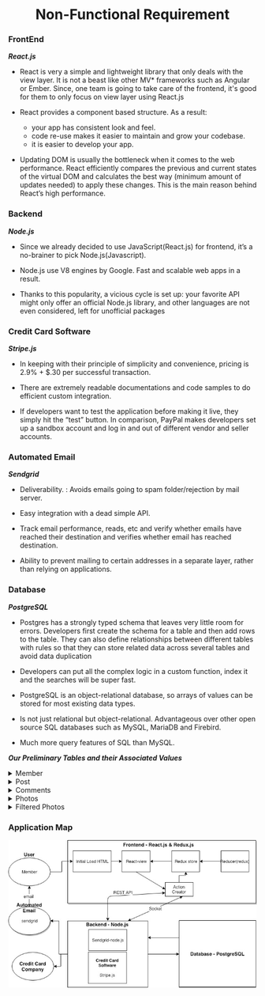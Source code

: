 <center><h1><b>Non-Functional Requirement</b></h1></center>

### FrontEnd 
***React.js***   
- React is very a simple and lightweight library that only deals with the view layer. It is not a beast like other MV* frameworks such as Angular or Ember. Since, one team is going to take care of the frontend, it's good for them to only focus on view layer using React.js 

- React provides a component based structure. As a result:
    - your app has consistent look and feel.
    - code re-use makes it easier to maintain and grow your codebase.
    - it is easier to develop your app.

- Updating DOM is usually the bottleneck when it comes to the web performance. React efficiently compares the previous and current states of the virtual DOM and calculates the best way (minimum amount of updates needed) to apply these changes. This is the main reason behind React’s high performance.


### Backend 
***Node.js***

- Since we already decided to use JavaScript(React.js) for frontend, it’s a no-brainer to pick Node.js(Javascript).

- Node.js use V8 engines by Google. Fast and scalable web apps in a result.

- Thanks to this popularity, a vicious cycle is set up: your favorite API might only offer an official Node.js library, and other languages are not even considered, left for unofficial packages 


### Credit Card Software 
***Stripe.js*** 
- In keeping with their principle of simplicity and convenience, pricing is 2.9% + $.30 per successful transaction.

-  There are extremely readable documentations and code samples to do efficient custom integration. 

- If developers want to test the application before making it live, they simply hit the “test” button. In comparison, PayPal makes developers set up a sandbox account and log in and out of different vendor and seller accounts.

### Automated Email 
***Sendgrid***

- Deliverability. : Avoids emails going to spam folder/rejection by mail server.  

- Easy integration with a dead simple API.

- Track email performance, reads, etc and verify whether emails have reached their destination and verifies whether email has reached destination. 

- Ability to prevent mailing to certain addresses in a separate layer, rather than relying on applications.

### Database 
***PostgreSQL***

- Postgres has a strongly typed schema that leaves very little room for errors. Developers first create the schema for a table and then add rows to the table. They can also define relationships between different tables with rules so that they can store related data across several tables and avoid data duplication

- Developers can put all the complex logic in a custom function, index it and the searches will be super fast. 

- PostgreSQL is an object-relational database, so arrays of values can be stored for most existing data types.

- Is not just relational but object-relational. Advantageous over other open source SQL databases such as MySQL, MariaDB and Firebird.

- Much more query features of SQL than MySQL.

***Our Preliminary Tables and their Associated Values***
<details>
    <summary>Member</summary>
        - email: string
    <br>
        - password: string
    <br>
        - isAdmin: boolean
    <br>
        - points: integer
    <br>
        - credit_card_number: integer
    <br>
        - credit_card_cvv: integer
    <br>
        - is_private: boolean
</details>

<details>
    <summary>Post</summary>
        - text: string
    <br>
        - date_time: date and time field
    <br>
        - user_key: key that links post to user
</details>

<details>
    <summary>Comments</summary>
        - text: string
    <br>
        - date_time: date and time field
    <br>
        - post_key: key to linked post
    <br>
        - user_key: key to specific user
</details>

<details>
    <summary>Photos</summary>
        - photo: image file
    <br>
        - user_key: key to associated user
</details>

<details>
    <summary>Filtered Photos</summary>
        - photo: image file
    <br>
        - filter: tracks added content or filter
    <br>
        - photo_key: key to original photo
    <br>
        - user_key: key to associated user
</details>

### Application Map

![](done.jpg)
